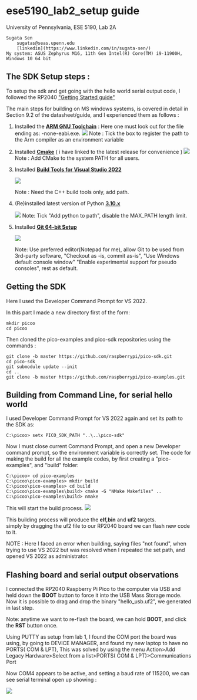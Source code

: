 # ese5190_lab2_setup guide
University of Pennsylvania, ESE 5190, Lab 2A

    Sugata Sen
        sugatas@seas.upenn.edu
        [linkedin](https://www.linkedin.com/in/sugata-sen/)
    My system: ASUS Zephyrus M16, 11th Gen Intel(R) Core(TM) i9-11900H, Windows 10 64 bit

## The SDK Setup steps : 

To setup the sdk and get going with the hello world serial output code, I followed the RP2040 ["Getting Started guide"](https://datasheets.raspberrypi.com/pico/getting-started-with-pico.pdf)

The main steps for building on MS windows systems, is covered in detail in Section 9.2 of the datasheet/guide, and I experienced them as follows :
  
1.  Installed the [**ARM GNU Toolchain**](https://developer.arm.com/tools-and-software/open-source-software/developer-tools/gnu-toolchain/downloads) :
	Here one must look out for the file ending as: -none-eabi.exe.
	![](https://github.com/sugahiraeth/ese5190-2022-lab2-into-the-void-star/blob/65d9e0a39b0d2cb9b73e1e9957a2e2b74b89735a/arm.png)
        Note : Tick the box to register the path to the Arm compiler as an environment variable 

2. Installed [**Cmake**](https://cmake.org/download/#latest) ( i have linked to the latest release for convenience )
	![](https://github.com/sugahiraeth/ese5190-2022-lab2-into-the-void-star/blob/65d9e0a39b0d2cb9b73e1e9957a2e2b74b89735a/cmake.png)
    Note : Add CMake to the system PATH for all users. 

3. Installed [**Build Tools for Visual Studio 2022**](https://visualstudio.microsoft.com/downloads/#build-tools-for-visual-studio-2022)
        
	![](https://github.com/sugahiraeth/ese5190-2022-lab2-into-the-void-star/blob/65d9e0a39b0d2cb9b73e1e9957a2e2b74b89735a/vs.png)
	
	Note : Need the C++ build tools only, add path.
        
4. (Re)installed latest version of Python [**3.10.x**](https://www.python.org/downloads/release/python-3108/) 
    
    ![](https://github.com/sugahiraeth/ese5190-2022-lab2-into-the-void-star/blob/65d9e0a39b0d2cb9b73e1e9957a2e2b74b89735a/python.png)
    Note: Tick "Add python to path", disable the MAX_PATH length limit.
        
5. Installed [**Git 64-bit Setup**](https://git-scm.com/download/win) 

    ![](https://github.com/sugahiraeth/ese5190-2022-lab2-into-the-void-star/blob/65d9e0a39b0d2cb9b73e1e9957a2e2b74b89735a/git.png)
    
	Note: Use preferred editor(Notepad for me), allow Git to be used from 3rd-party software, "Checkout as -is, commit as-is", "Use Windows default console window"
	"Enable experimental support for pseudo consoles", rest as default.
    

## Getting the SDK

Here I used the Developer Command Prompt for VS 2022.

In this part I made a new directory first of the form:

	mkdir picoo
	cd picoo

Then cloned the pico-examples and pico-sdk repositories using the commands :

	git clone -b master https://github.com/raspberrypi/pico-sdk.git
	cd pico-sdk
	git submodule update --init
	cd ..
	git clone -b master https://github.com/raspberrypi/pico-examples.git

## **Building from Command Line, for serial hello world**
     
I used Developer Command Prompt for VS 2022 again and set its path to the SDK as:

	C:\picoo> setx PICO_SDK_PATH "..\..\pico-sdk"
	
Now I must close current Command Prompt, and open a new Developer command prompt, so the environment variable is correctly set.
The code for making the build for all the example codes, by first creating a "pico-examples", and "build" folder:
	
	C:\picoo> cd pico-examples
	C:\picoo\pico-examples> mkdir build
	C:\picoo\pico-examples> cd build
	C:\picoo\pico-examples\build> cmake -G "NMake Makefiles" ..
	C:\picoo\pico-examples\build> nmake


This will start the build process.
![](https://github.com/sugahiraeth/ese5190-2022-lab2-into-the-void-star/blob/65d9e0a39b0d2cb9b73e1e9957a2e2b74b89735a/building.png)

This building process will produce the **elf,bin** and **uf2** targets.  
simply by dragging the uf2 file to our RP2040 board we can flash new code to it. 

NOTE : Here I faced an error when building, saying files "not found", when trying to use VS 2022 but was resolved when I repeated the set path, and opened VS 2022 as administrator.


## **Flashing board and serial output observations**  
    
I connected the RP2040 Raspberry Pi Pico to the computer via USB and held down the **BOOT** button to force it into the USB Mass Storage mode.   
Now it is possible to drag and drop the binary "hello_usb.uf2", we generated in last step.

Note: anytime we want to re-flash the board, we can hold **BOOT**, and click the **RST** button once.

Using PUTTY as setup from lab 1, I found the COM port the board was using, by going to DEVICE MANAGER, and found my new laptop to have no PORTS( COM & LPT),
This was solved by using the menu Action>Add Legacy Hardware>Select from a list>PORTS( COM & LPT)>Communications Port

Now COM4 appears to be active, and setting a baud rate of 115200, we can see serial terminal open up showing :

![](https://github.com/sugahiraeth/ese5190-2022-lab2-into-the-void-star/blob/65d9e0a39b0d2cb9b73e1e9957a2e2b74b89735a/output.png)  
